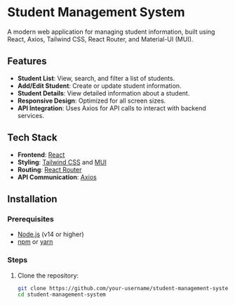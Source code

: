 # Student Management System

A modern web application for managing student information, built using React, Axios, Tailwind CSS, React Router, and Material-UI (MUI).

## Features

- **Student List**: View, search, and filter a list of students.
- **Add/Edit Student**: Create or update student information.
- **Student Details**: View detailed information about a student.
- **Responsive Design**: Optimized for all screen sizes.
- **API Integration**: Uses Axios for API calls to interact with backend services.

## Tech Stack

- **Frontend**: [React](https://reactjs.org/)
- **Styling**: [Tailwind CSS](https://tailwindcss.com/) and [MUI](https://mui.com/)
- **Routing**: [React Router](https://reactrouter.com/)
- **API Communication**: [Axios](https://axios-http.com/)

## Installation

### Prerequisites

- [Node.js](https://nodejs.org/) (v14 or higher)
- [npm](https://www.npmjs.com/) or [yarn](https://yarnpkg.com/)

### Steps

1. Clone the repository:
   ```bash
   git clone https://github.com/your-username/student-management-system.git](https://github.com/SabeerRahman/student-management-system.git
   cd student-management-system
